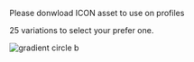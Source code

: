 Please donwload ICON asset to use on profiles 

25 variations to select your prefer one.



![gradient circle b](https://user-images.githubusercontent.com/87337618/126721761-f4280481-e81e-4338-b1df-54a824c852d3.png)

